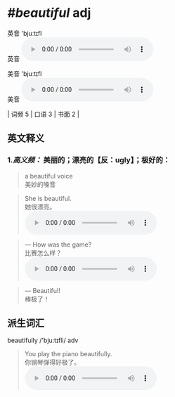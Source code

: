 # ***\#beautiful*** adj
英音 'bjuːtɪfl  
英音
<audio src="./media/beautiful-B.aac" controls="controls"></audio>

美音 'bjuːtɪfl  
美音
<audio src="./media/beautiful.aac" controls="controls"></audio>



| 词频 5 | 口语 3 | 书面 2 |  

英文释义
---
### 1.*高义频：* **美丽的；漂亮的【反：ugly】；极好的：**  

 > a beautiful voice   
 > 美妙的嗓音    

 > She is beautiful.   
 > 她很漂亮。    
<audio src="./media/1-beautiful.aac" controls="controls"></audio>

 > — How was the game?   
 > 比赛怎么样？    
<audio src="./media/2-beautiful.aac" controls="controls"></audio>

 > — Beautiful!  
 > 棒极了！    


派生词汇
---
beautifully /'bju:tɪfli/ adv   
 > You play the piano beautifully.   
 > 你钢琴弹得好极了。    
<audio src="./media/beautiful-3.aac" controls="controls"></audio>



